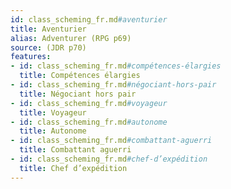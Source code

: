 ```yaml
---
id: class_scheming_fr.md#aventurier
title: Aventurier
alias: Adventurer (RPG p69)
source: (JDR p70)
features:
- id: class_scheming_fr.md#compétences-élargies
  title: Compétences élargies
- id: class_scheming_fr.md#négociant-hors-pair
  title: Négociant hors pair
- id: class_scheming_fr.md#voyageur
  title: Voyageur
- id: class_scheming_fr.md#autonome
  title: Autonome
- id: class_scheming_fr.md#combattant-aguerri
  title: Combattant aguerri
- id: class_scheming_fr.md#chef-d’expédition
  title: Chef d’expédition
---
```


